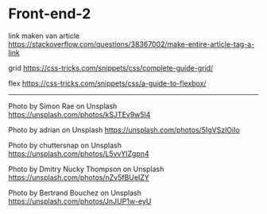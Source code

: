 # Front-end-2

link maken van article https://stackoverflow.com/questions/38367002/make-entire-article-tag-a-link

grid https://css-tricks.com/snippets/css/complete-guide-grid/

flex https://css-tricks.com/snippets/css/a-guide-to-flexbox/

--------------------------------------------------------------------------


Photo by Simon Rae on Unsplash
https://unsplash.com/photos/kSJTEv9w5l4

Photo by adrian on Unsplash
https://unsplash.com/photos/5IgVSzlOiIo

Photo by chuttersnap on Unsplash
https://unsplash.com/photos/L5vvYIZgpn4

Photo by Dmitry Nucky Thompson on Unsplash
https://unsplash.com/photos/nZv5fBUeIZY

Photo by Bertrand Bouchez on Unsplash
https://unsplash.com/photos/JnJUP1w-eyU
